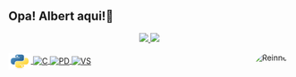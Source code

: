 ## Opa! Albert aqui!🙂
<div align="center">
  <a href="https://github.com/Weskerz">
  <img height="180em" src="https://github-readme-stats.vercel.app/api?username=Weskerz&show_icons=true&theme=dark&include_all_commits=true&count_private=true"/>
  <img height="180em" src="https://github-readme-stats.vercel.app/api/top-langs/?username=Weskerz&layout=compact&langs_count=7&theme=dark"/>
</div>

<div style="display: inline_block"><br>
  <img align="center" alt="Python" height="30" width="40" src="https://raw.githubusercontent.com/devicons/devicon/master/icons/python/python-original.svg">
   <img align="center" alt="C" height="30" width="40" src="https://cdn.jsdelivr.net/gh/devicons/devicon/icons/c/c-original.svg">
    <img align="center" alt="PD" height="30" width="40" src="https://cdn.jsdelivr.net/gh/devicons/devicon/icons/pandas/pandas-original.svg">
  <img align="center" alt="VS" height="30" width="40" src="https://cdn.jsdelivr.net/gh/devicons/devicon/icons/vscode/vscode-original.svg">
  <img align="right" alt="Reinner" height="150" style="border-radius:50px;" 
       src="https://cdn.discordapp.com/attachments/951172974227128442/951173449089441843/13cc2b6e3de0f459bcbda8b5ef2363b7.jpg">
</div>
  
  ##
 
<div> 
